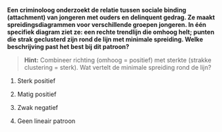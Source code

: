 **Een criminoloog onderzoekt de relatie tussen sociale binding (attachment) van jongeren met ouders en delinquent gedrag. Ze maakt spreidingsdiagrammen voor verschillende groepen jongeren. In één specifiek diagram ziet ze: een rechte trendlijn die omhoog helt; punten die strak geclusterd zijn rond de lijn met minimale spreiding. Welke beschrijving past het best bij dit patroon?**

> **Hint:** Combineer richting (omhoog = positief) met sterkte (strakke clustering = sterk). Wat vertelt de minimale spreiding rond de lijn?

1) Sterk positief

2) Matig positief

3) Zwak negatief

4) Geen lineair patroon